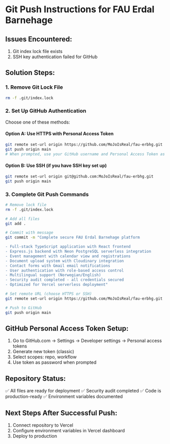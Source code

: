 # Git Push Instructions for FAU Erdal Barnehage

## Issues Encountered:
1. Git index lock file exists
2. SSH key authentication failed for GitHub

## Solution Steps:

### 1. Remove Git Lock File
```bash
rm -f .git/index.lock
```

### 2. Set Up GitHub Authentication
Choose one of these methods:

#### Option A: Use HTTPS with Personal Access Token
```bash
git remote set-url origin https://github.com/MoJoIsReal/fau-erbhg.git
git push origin main
# When prompted, use your GitHub username and Personal Access Token as password
```

#### Option B: Use SSH (if you have SSH key set up)
```bash
git remote set-url origin git@github.com:MoJoIsReal/fau-erbhg.git
git push origin main
```

### 3. Complete Git Push Commands
```bash
# Remove lock file
rm -f .git/index.lock

# Add all files
git add .

# Commit with message
git commit -m "Complete secure FAU Erdal Barnehage platform

- Full-stack TypeScript application with React frontend
- Express.js backend with Neon PostgreSQL serverless integration  
- Event management with calendar view and registrations
- Document upload system with Cloudinary integration
- Contact forms with Gmail email notifications
- User authentication with role-based access control
- Multilingual support (Norwegian/English)
- Security audit completed - all credentials secured
- Optimized for Vercel serverless deployment"

# Set remote URL (choose HTTPS or SSH)
git remote set-url origin https://github.com/MoJoIsReal/fau-erbhg.git

# Push to GitHub
git push origin main
```

## GitHub Personal Access Token Setup:
1. Go to GitHub.com → Settings → Developer settings → Personal access tokens
2. Generate new token (classic)
3. Select scopes: repo, workflow
4. Use token as password when prompted

## Repository Status:
✅ All files are ready for deployment
✅ Security audit completed
✅ Code is production-ready
✅ Environment variables documented

## Next Steps After Successful Push:
1. Connect repository to Vercel
2. Configure environment variables in Vercel dashboard
3. Deploy to production